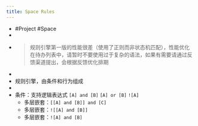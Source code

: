 ```yaml
---
title: Space Rules
---
```

- #Project #Space
-
- > 规则引擎第一版的性能很差（使用了正则而非状态机匹配），性能优化在待办列表中，请暂时不要使用过于复杂的语法，如果有需要请通过反馈渠道提出，会根据反馈优化排期
-
- 规则引擎，由条件和行为组成
-
- 条件：支持逻辑表达式 `[A] and [B]` `[A] or [B]` `![A]`
	 - 多层嵌套：`[[A] and [B]] and [C]`
	 - 多层嵌套：`![[A] and [B]]`
	 - 多层嵌套：`![A] and [B]`